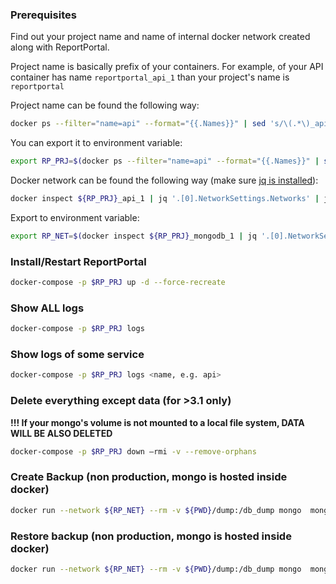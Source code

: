 ### Prerequisites 

Find out your project name and name of internal docker network created along with ReportPortal.

Project name is basically prefix of your containers. For example, of your API container has name
`reportportal_api_1` than your project's name is `reportportal` 

Project name can be found the following way:
```sh
docker ps --filter="name=api" --format="{{.Names}}" | sed 's/\(.*\)_api_[0-9]*/\1/‘
```
You can export it to environment variable:
```sh
export RP_PRJ=$(docker ps --filter="name=api" --format="{{.Names}}" | sed 's/\(.*\)_api_[0-9]*/\1/')
```

Docker network can be found the following way (make sure [jq is installed](https://stedolan.github.io/jq/)):
```sh
docker inspect ${RP_PRJ}_api_1 | jq '.[0].NetworkSettings.Networks' | jq -r 'keys[]’
```
Export to environment variable:
```sh
export RP_NET=$(docker inspect ${RP_PRJ}_mongodb_1 | jq '.[0].NetworkSettings.Networks' | jq -r 'keys[]')
```

### Install/Restart ReportPortal
```sh
docker-compose -p $RP_PRJ up -d --force-recreate
```

### Show ALL logs
```sh
docker-compose -p $RP_PRJ logs
```

### Show logs of some service
```sh
docker-compose -p $RP_PRJ logs <name, e.g. api>
```

### Delete everything except data (for >3.1 only)
**!!! If your mongo's volume is not mounted to a local file system, DATA WILL BE ALSO DELETED**
```sh
docker-compose -p $RP_PRJ down —rmi -v --remove-orphans
```

### Create Backup (non production, mongo is hosted inside docker)
```sh
docker run --network ${RP_NET} --rm -v ${PWD}/dump:/db_dump mongo  mongodump -h mongodb --db reportportal --out /db_dump/
```

### Restore backup (non production, mongo is hosted inside docker)
```sh
docker run --network ${RP_NET} --rm -v ${PWD}/dump:/db_dump mongo  mongorestore -h mongodb --db reportportal /db_dump/reportportal
```